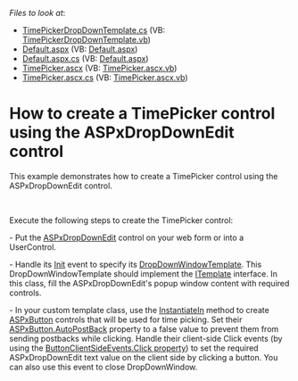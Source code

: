 <!-- default file list -->
*Files to look at*:

* [TimePickerDropDownTemplate.cs](./CS/WebSite/App_Code/TimePickerDropDownTemplate.cs) (VB: [TimePickerDropDownTemplate.vb](./VB/WebSite/App_Code/TimePickerDropDownTemplate.vb))
* [Default.aspx](./CS/WebSite/Default.aspx) (VB: [Default.aspx](./VB/WebSite/Default.aspx))
* [Default.aspx.cs](./CS/WebSite/Default.aspx.cs) (VB: [Default.aspx](./VB/WebSite/Default.aspx))
* [TimePicker.ascx](./CS/WebSite/TimePicker.ascx) (VB: [TimePicker.ascx.vb](./VB/WebSite/TimePicker.ascx.vb))
* [TimePicker.ascx.cs](./CS/WebSite/TimePicker.ascx.cs) (VB: [TimePicker.ascx.vb](./VB/WebSite/TimePicker.ascx.vb))
<!-- default file list end -->
# How to create a TimePicker control using the ASPxDropDownEdit control


<p>This example demonstrates how to create a TimePicker control using the ASPxDropDownEdit control.</p><br />
<p>Execute the following steps to create the TimePicker control:</p><p>- Put the <a href="http://documentation.devexpress.com/#AspNet/clsDevExpressWebASPxEditorsASPxDropDownEdittopic"><u>ASPxDropDownEdit</u></a> control on your web form or into a UserControl.</p><p>- Handle its <a href="http://documentation.devexpress.com/#AspNet/DevExpressWebASPxClassesScriptsASPxClientControl_Inittopic"><u>Init</u></a> event to specify its <a href="http://documentation.devexpress.com/#AspNet/DevExpressWebASPxEditorsASPxDropDownEdit_DropDownWindowTemplatetopic"><u>DropDownWindowTemplate</u></a>. This DropDownWindowTemplate should implement the <a href="http://msdn.microsoft.com/en-us/library/system.web.ui.itemplate.aspx"><u>ITemplate</u></a> interface. In this class, fill the ASPxDropDownEdit's popup window content with required controls.</p><p>- In your custom template class, use the <a href="http://msdn.microsoft.com/en-us/library/system.web.ui.itemplate.instantiatein.aspx"><u>InstantiateIn</u></a> method to create <a href="http://documentation.devexpress.com/#AspNet/clsDevExpressWebASPxEditorsASPxButtontopic"><u>ASPxButton</u></a> controls that will be used for time picking. Set their <a href="http://documentation.devexpress.com/#AspNet/DevExpressWebASPxEditorsASPxButton_AutoPostBacktopic"><u>ASPxButton.AutoPostBack</u></a> property to a false value to prevent them from sending postbacks while clicking. Handle their client-side Click events (by using the <a href="http://documentation.devexpress.com/#AspNet/DevExpressWebASPxEditorsButtonClientSideEvents_Clicktopic"><u>ButtonClientSideEvents.Click property</u></a>) to set the required ASPxDropDownEdit text value on the client side by clicking a button. You can also use this event to close DropDownWindow.</p>

<br/>


